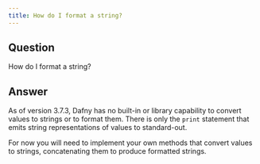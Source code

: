 ```yaml
---
title: How do I format a string?
---
```


## Question

How do I format a string?

## Answer

As of version 3.7.3, Dafny has no built-in or library capability to convert values to strings or to format them.
There is only the `print` statement that emits string representations of values to standard-out.

For now you will need to implement your own methods that convert values to strings, concatenating them to produce formatted strings.

